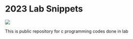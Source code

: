 # 2023 Lab Snippets

<img src="https://cat-milk.github.io/Anime-Girls-Holding-Programming-Books/static/3fd2e059888bb6cf984f2fb61cc303db/47126/Sakurajima_Mai_Holding_C_Programming_Language.png">

This is public repository for c programming codes done in lab


